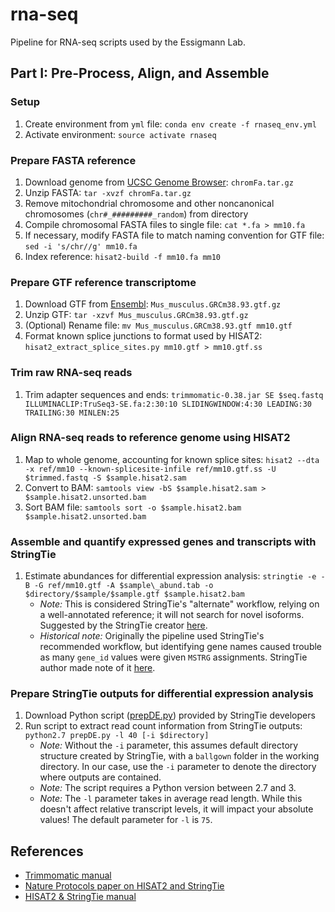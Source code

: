 # rna-seq
Pipeline for RNA-seq scripts used by the Essigmann Lab.

## Part I: Pre-Process, Align, and Assemble

### Setup
1. Create environment from `yml` file: `conda env create -f rnaseq_env.yml`
2. Activate environment: `source activate rnaseq`

### Prepare FASTA reference
1. Download genome from [UCSC Genome Browser](http://hgdownload.cse.ucsc.edu/goldenPath/mm10/bigZips/): `chromFa.tar.gz`
2. Unzip FASTA: `tar -xvzf chromFa.tar.gz`
3. Remove mitochondrial chromosome and other noncanonical chromosomes (`chr#_#########_random`) from directory
4. Compile chromosomal FASTA files to single file: `cat *.fa > mm10.fa`
5. If necessary, modify FASTA file to match naming convention for GTF file: `sed -i 's/chr//g' mm10.fa`
6. Index reference: `hisat2-build -f mm10.fa mm10`

### Prepare GTF reference transcriptome
1. Download GTF from [Ensembl](https://bit.ly/2xPCJYz): `Mus_musculus.GRCm38.93.gtf.gz`
2. Unzip GTF: `tar -xzvf Mus_musculus.GRCm38.93.gtf.gz`
3. (Optional) Rename file: `mv Mus_musculus.GRCm38.93.gtf mm10.gtf`
4. Format known splice junctions to format used by HISAT2: `hisat2_extract_splice_sites.py mm10.gtf > mm10.gtf.ss`

### Trim raw RNA-seq reads
1. Trim adapter sequences and ends: `trimmomatic-0.38.jar SE $seq.fastq ILLUMINACLIP:TruSeq3-SE.fa:2:30:10 SLIDINGWINDOW:4:30 LEADING:30 TRAILING:30 MINLEN:25`

### Align RNA-seq reads to reference genome using HISAT2
1. Map to whole genome, accounting for known splice sites: `hisat2 --dta -x ref/mm10 --known-splicesite-infile ref/mm10.gtf.ss -U $trimmed.fastq -S $sample.hisat2.sam`
2. Convert to BAM: `samtools view -bS $sample.hisat2.sam > $sample.hisat2.unsorted.bam`
3. Sort BAM file: `samtools sort -o $sample.hisat2.bam $sample.hisat2.unsorted.bam`

### Assemble and quantify expressed genes and transcripts with StringTie
1. Estimate abundances for differential expression analysis: `stringtie -e -B -G ref/mm10.gtf -A $sample\_abund.tab -o $directory/$sample/$sample.gtf $sample.hisat2.bam`
   * _Note:_ This is considered StringTie's "alternate" workflow, relying on a well-annotated reference; it will not search for novel isoforms. Suggested by the StringTie creator [here](https://github.com/gpertea/stringtie/issues/170).
   * _Historical note:_ Originally the pipeline used StringTie's recommended workflow, but identifying gene names caused trouble as many `gene_id` values were given `MSTRG` assignments. StringTie author made note of it [here](https://github.com/gpertea/stringtie/issues/179).

### Prepare StringTie outputs for differential expression analysis
1. Download Python script ([prepDE.py](http://ccb.jhu.edu/software/stringtie/dl/prepDE.py)) provided by StringTie developers
2. Run script to extract read count information from StringTie outputs: `python2.7 prepDE.py -l 40 [-i $directory]`
   * _Note:_ Without the `-i` parameter, this assumes default directory structure created by StringTie, with a `ballgown` folder in the working directory. In our case, use the `-i` parameter to denote the directory where outputs are contained.
   * _Note:_ The script requires a Python version between 2.7 and 3.
   * _Note:_ The `-l` parameter takes in average read length. While this doesn't affect relative transcript levels, it will impact your absolute values! The default parameter for `-l` is `75`.

## References
* [Trimmomatic manual](http://www.usadellab.org/cms/?page=trimmomatic)
* [Nature Protocols paper on HISAT2 and StringTie](https://www.nature.com/articles/nprot.2016.095)
* [HISAT2 & StringTie manual](https://ccb.jhu.edu/software/hisat2/manual.shtml)
